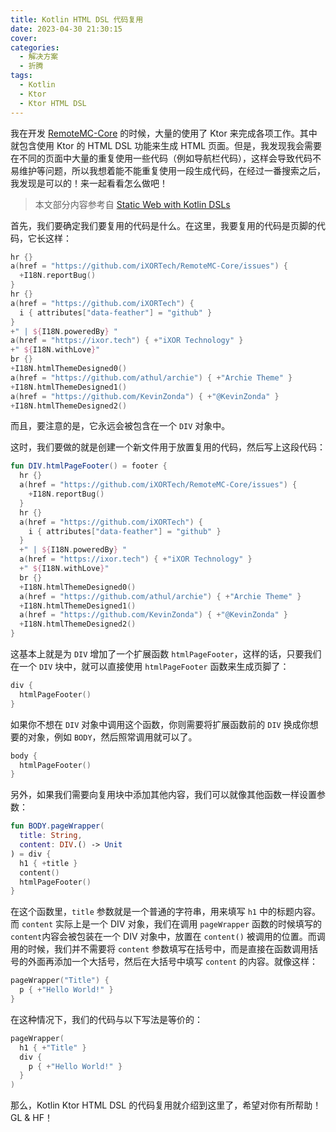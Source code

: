 ```yaml
---
title: Kotlin HTML DSL 代码复用
date: 2023-04-30 21:30:15
cover:
categories:
  - 解决方案
  - 折腾
tags:
  - Kotlin
  - Ktor
  - Ktor HTML DSL
---
```


我在开发 [RemoteMC-Core](https://github.com/iXORTech/RemoteMC-Core) 的时候，大量的使用了 Ktor 来完成各项工作。其中就包含使用 Ktor 的
HTML DSL 功能来生成 HTML 页面。但是，我发现我会需要在不同的页面中大量的重复使用一些代码（例如导航栏代码），这样会导致代码不易维护等问题，所以我想着能不能重复使用一段生成代码，在经过一番搜索之后，我发现是可以的！来一起看看怎么做吧！

<!-- more -->

> 本文部分内容参考自 [Static Web with Kotlin DSLs](https://medium.com/kotlin-thursdays/static-web-with-kotlin-dsls-9ff53a604bd2)

首先，我们要确定我们要复用的代码是什么。在这里，我要复用的代码是页脚的代码，它长这样：

``` kt
hr {}
a(href = "https://github.com/iXORTech/RemoteMC-Core/issues") {
  +I18N.reportBug()
}
hr {}
a(href = "https://github.com/iXORTech") {
  i { attributes["data-feather"] = "github" }
}
+" | ${I18N.poweredBy} "
a(href = "https://ixor.tech") { +"iXOR Technology" }
+" ${I18N.withLove}"
br {}
+I18N.htmlThemeDesigned0()
a(href = "https://github.com/athul/archie") { +"Archie Theme" }
+I18N.htmlThemeDesigned1()
a(href = "https://github.com/KevinZonda") { +"@KevinZonda" }
+I18N.htmlThemeDesigned2()
```

而且，要注意的是，它永远会被包含在一个 `DIV` 对象中。

这时，我们要做的就是创建一个新文件用于放置复用的代码，然后写上这段代码：

``` kt
fun DIV.htmlPageFooter() = footer {
  hr {}
  a(href = "https://github.com/iXORTech/RemoteMC-Core/issues") {
    +I18N.reportBug()
  }
  hr {}
  a(href = "https://github.com/iXORTech") {
    i { attributes["data-feather"] = "github" }
  }
  +" | ${I18N.poweredBy} "
  a(href = "https://ixor.tech") { +"iXOR Technology" }
  +" ${I18N.withLove}"
  br {}
  +I18N.htmlThemeDesigned0()
  a(href = "https://github.com/athul/archie") { +"Archie Theme" }
  +I18N.htmlThemeDesigned1()
  a(href = "https://github.com/KevinZonda") { +"@KevinZonda" }
  +I18N.htmlThemeDesigned2()
}
```

这基本上就是为 `DIV` 增加了一个扩展函数 `htmlPageFooter`，这样的话，只要我们在一个 `DIV` 块中，就可以直接使用 `htmlPageFooter` 函数来生成页脚了：

``` kt
div {
  htmlPageFooter()
}
```

如果你不想在 `DIV` 对象中调用这个函数，你则需要将扩展函数前的 `DIV` 换成你想要的对象，例如 `BODY`，然后照常调用就可以了。

``` kt
body {
  htmlPageFooter()
}
```

另外，如果我们需要向复用块中添加其他内容，我们可以就像其他函数一样设置参数：

``` kt
fun BODY.pageWrapper(
  title: String,
  content: DIV.() -> Unit
) = div {
  h1 { +title }
  content()
  htmlPageFooter()
}
```

在这个函数里，`title` 参数就是一个普通的字符串，用来填写 `h1` 中的标题内容。而 `content` 实际上是一个 DIV 对象，我们在调用 `pageWrapper` 函数的时候填写的 `content`内容会被包装在一个 DIV 对象中，放置在 `content()` 被调用的位置。而调用的时候，我们并不需要将 `content` 参数填写在括号中，而是直接在函数调用括号的外面再添加一个大括号，然后在大括号中填写 `content` 的内容。就像这样：

``` kt
pageWrapper("Title") {
  p { +"Hello World!" }
}
```

在这种情况下，我们的代码与以下写法是等价的：

``` kt
pageWrapper(
  h1 { +"Title" }
  div {
    p { +"Hello World!" }
  }
)
```

那么，Kotlin Ktor HTML DSL 的代码复用就介绍到这里了，希望对你有所帮助！GL & HF！
